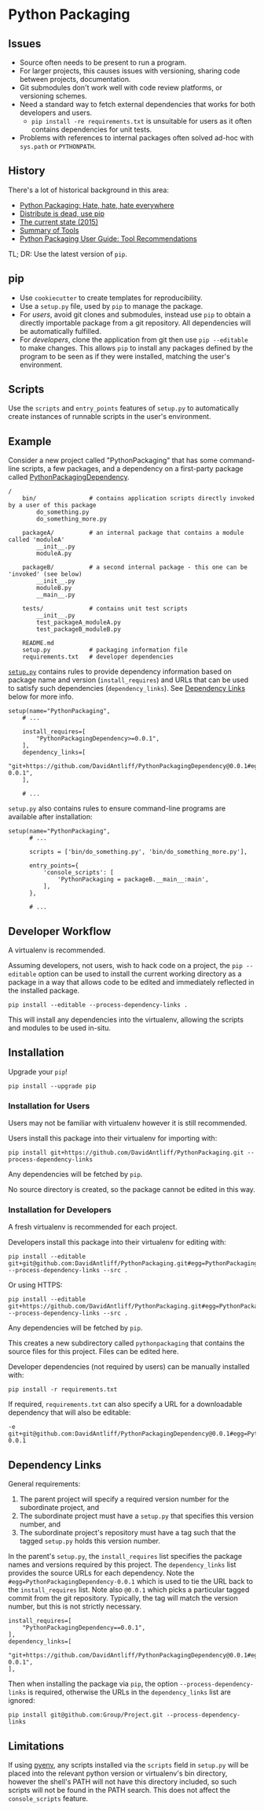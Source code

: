 # Python Packaging

## Issues

 * Source often needs to be present to run a program.
 * For larger projects, this causes issues with versioning, sharing code between projects, documentation.
 * Git submodules don't work well with code review platforms, or versioning schemes.
 * Need a standard way to fetch external dependencies that works for both developers and users.
   * `pip install -re requirements.txt` is unsuitable for users as it often contains dependencies for unit tests.
 * Problems with references to internal packages often solved ad-hoc with `sys.path` or `PYTHONPATH`.

## History

There's a lot of historical background in this area:

 * [Python Packaging: Hate, hate, hate everywhere](http://lucumr.pocoo.org/2012/6/22/hate-hate-hate-everywhere/)
 * [Distribute is dead, use pip](http://stackoverflow.com/a/8550546)
 * [The current state (2015)](http://stackoverflow.com/a/30408520)
 * [Summary of Tools](http://stackoverflow.com/a/14753678)
 * [Python Packaging User Guide: Tool Recommendations](https://packaging.python.org/current/)

TL; DR: Use the latest version of `pip`.

## pip

 * Use `cookiecutter` to create templates for reproducibility.
 * Use a `setup.py` file, used by `pip` to manage the package.
 * For _users_, avoid git clones and submodules, instead use `pip` to obtain a directly importable package from a git repository. All dependencies will be automatically fulfilled.
 * For _developers_, clone the application from git then use `pip --editable` to make changes. This allows `pip` to install any packages defined by the program to be seen as if they were installed, matching the user's environment.

## Scripts

Use the `scripts` and `entry_points` features of `setup.py` to automatically create instances of runnable scripts
in the user's environment.

## Example

Consider a new project called "PythonPackaging" that has some command-line scripts, a few packages, and a dependency on a first-party package called [PythonPackagingDependency](https://github.com/DavidAntliff/PythonPackagingDependency).

    /
        bin/               # contains application scripts directly invoked by a user of this package
            do_something.py
            do_something_more.py

        packageA/          # an internal package that contains a module called 'moduleA'
            __init__.py
            moduleA.py

        packageB/          # a second internal package - this one can be 'invoked' (see below)
            __init__.py
            moduleB.py
            __main__.py

        tests/             # contains unit test scripts
            __init__.py
            test_packageA_moduleA.py
            test_packageB_moduleB.py

        README.md
        setup.py           # packaging information file
        requirements.txt   # developer dependencies

[`setup.py`](https://github.com/DavidAntliff/PythonPackaging/blob/master/setup.py) contains rules to provide dependency 
information based on package name and version (`install_requires`) and URLs that can be used to satisfy such dependencies
 (`dependency_links`). See [Dependency Links](https://github.com/DavidAntliff/PythonPackaging#dependency-links) below for more info.

    setup(name="PythonPackaging",
        # ...

        install_requires=[
            "PythonPackagingDependency>=0.0.1",
        ],
        dependency_links=[
            "git+https://github.com/DavidAntliff/PythonPackagingDependency@0.0.1#egg=PythonPackagingDependency-0.0.1",
        ],

        # ...

`setup.py` also contains rules to ensure command-line programs are available after installation:

    setup(name="PythonPackaging",
          # ...

          scripts = ['bin/do_something.py', 'bin/do_something_more.py'],

          entry_points={
              'console_scripts': [
                  'PythonPackaging = packageB.__main__:main',
              ],
          },

          # ...

## Developer Workflow

A virtualenv is recommended.

Assuming developers, not users, wish to hack code on a project, the `pip --editable` option can be used to
install the current working directory as a package in a way that allows code to be edited and immediately
reflected in the installed package.

    pip install --editable --process-dependency-links .

This will install any dependencies into the virtualenv, allowing the scripts and modules to be used in-situ.  

## Installation

Upgrade your `pip`!

    pip install --upgrade pip

### Installation for Users

Users may not be familiar with virtualenv however it is still recommended.

Users install this package into their virtualenv for importing with:

    pip install git+https://github.com/DavidAntliff/PythonPackaging.git --process-dependency-links

Any dependencies will be fetched by `pip`.

No source directory is created, so the package cannot be edited in this way.

### Installation for Developers

A fresh virtualenv is recommended for each project.

Developers install this package into their virtualenv for editing with:

    pip install --editable git+git@github.com:DavidAntliff/PythonPackaging.git#egg=PythonPackaging --process-dependency-links --src .

Or using HTTPS:

    pip install --editable git+https://github.com/DavidAntliff/PythonPackaging.git#egg=PythonPackaging  --process-dependency-links --src .

Any dependencies will be fetched by `pip`.

This creates a new subdirectory called `pythonpackaging` that contains the source files for this project. Files can be edited here.

Developer dependencies (not required by users) can be manually installed with:

    pip install -r requirements.txt

If required, `requirements.txt` can also specify a URL for a downloadable dependency that will also be editable:

    -e git+git@github.com:DavidAntliff/PythonPackagingDependency@0.0.1#egg=PythonPackagingDependency-0.0.1

## Dependency Links

General requirements:

1. The parent project will specify a required version number for the subordinate project, and
1. The subordinate project must have a `setup.py` that specifies this version number, and
1. The subordinate project's repository must have a tag such that the tagged `setup.py` holds this version number.

In the parent's `setup.py`, the `install_requires` list specifies the package names and versions required by this project.
The `dependency_links` list provides the source URLs for each dependency.
Note the `#egg=PythonPackagingDependency-0.0.1` which is used to tie the URL back to the `install_requires` list.
Note also `@0.0.1` which picks a particular tagged commit from the git repository.
Typically, the tag will match the version number, but this is not strictly necessary.

    install_requires=[
        "PythonPackagingDependency==0.0.1",
    ],
    dependency_links=[
        "git+https://github.com/DavidAntliff/PythonPackagingDependency@0.0.1#egg=PythonPackagingDependency-0.0.1",
    ],

Then when installing the package via `pip`, the option `--process-dependency-links` is required, otherwise the URLs in the `dependency_links` list are ignored:

    pip install git@github.com:Group/Project.git --process-dependency-links

## Limitations

If using [pyenv](https://github.com/pyenv/pyenv), any scripts installed via the `scripts` field in `setup.py` will be placed
into the relevant python version or virtualenv's bin directory, however the shell's PATH will not have this directory included,
so such scripts will not be found in the PATH search. This does not affect the `console_scripts` feature.

